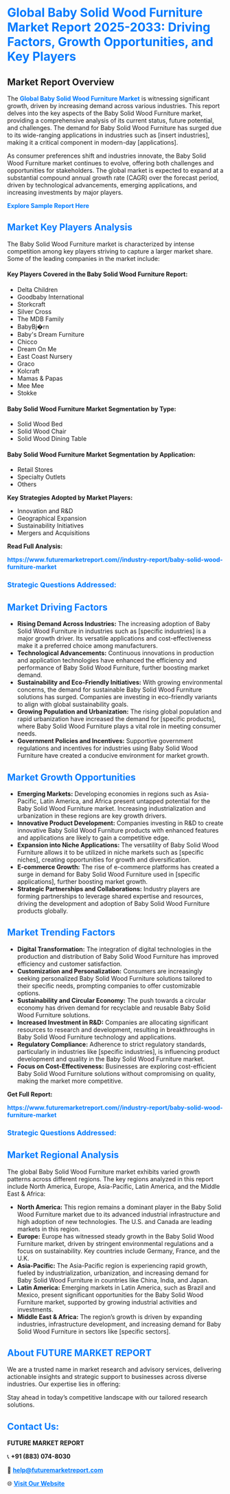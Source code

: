 <h1 style="color: #007BFF;">Global Baby Solid Wood Furniture Market Report 2025-2033: Driving Factors, Growth Opportunities, and Key Players</h1>

<section id="overview">
<h2>Market Report Overview</h2>
<p>The <a href="https://www.futuremarketreport.com//industry-report/baby-solid-wood-furniture-market" style="color: #007BFF; text-decoration: none;"><strong>Global Baby Solid Wood Furniture Market</strong></a> is witnessing significant growth, driven by increasing demand across various industries. This report delves into the key aspects of the Baby Solid Wood Furniture market, providing a comprehensive analysis of its current status, future potential, and challenges. The demand for Baby Solid Wood Furniture has surged due to its wide-ranging applications in industries such as [insert industries], making it a critical component in modern-day [applications].</p>
<p>As consumer preferences shift and industries innovate, the Baby Solid Wood Furniture market continues to evolve, offering both challenges and opportunities for stakeholders. The global market is expected to expand at a substantial compound annual growth rate (CAGR) over the forecast period, driven by technological advancements, emerging applications, and increasing investments by major players.</p>
</section>

<section id="overview">
<p><a href="https://www.futuremarketreport.com//request-sample/reportId=60924" style="color: #007BFF; text-decoration: none;"><strong>Explore Sample Report Here</strong></a></p>
</section>

<section id="key-players">
<h2 style="color: #007BFF;">Market Key Players Analysis</h2>
<p>The Baby Solid Wood Furniture market is characterized by intense competition among key players striving to capture a larger market share. Some of the leading companies in the market include:</p>
<h4>Key Players Covered in the Baby Solid Wood Furniture Report:</h4>
<ul><li>Delta Children</li><li>Goodbaby International</li><li>Storkcraft</li><li>Silver Cross</li><li>The MDB Family</li><li>BabyBj�rn</li><li>Baby&#039;s Dream Furniture</li><li>Chicco</li><li>Dream On Me</li><li>East Coast Nursery</li><li>Graco</li><li>Kolcraft</li><li>Mamas &amp; Papas</li><li>Mee Mee</li><li>Stokke</li></ul>
<h4>Baby Solid Wood Furniture Market Segmentation by Type:</h4>
<ul><li>Solid Wood Bed</li><li>Solid Wood Chair</li><li>Solid Wood Dining Table</li></ul>

<h4>Baby Solid Wood Furniture Market Segmentation by Application:</h4>
<ul><li>Retail Stores</li><li>Specialty Outlets</li><li>Others</li></ul>
<p><strong>Key Strategies Adopted by Market Players:</strong></p>
<ul>
<li>Innovation and R&D</li>
<li>Geographical Expansion</li>
<li>Sustainability Initiatives</li>
<li>Mergers and Acquisitions</li>
</ul>
</section>

<section>
<p><strong>Read Full Analysis: </strong></p><a href="https://www.futuremarketreport.com//industry-report/baby-solid-wood-furniture-market" style="color: #007BFF; text-decoration: none;"><strong>https://www.futuremarketreport.com//industry-report/baby-solid-wood-furniture-market</strong></a>
<h3 style="color: #007BFF;">Strategic Questions Addressed:</h3>
</section>

<section id="driving-factors">
<h2 style="color: #007BFF;">Market Driving Factors</h2>
<ul>
<li><strong>Rising Demand Across Industries:</strong> The increasing adoption of Baby Solid Wood Furniture in industries such as [specific industries] is a major growth driver. Its versatile applications and cost-effectiveness make it a preferred choice among manufacturers.</li>
<li><strong>Technological Advancements:</strong> Continuous innovations in production and application technologies have enhanced the efficiency and performance of Baby Solid Wood Furniture, further boosting market demand.</li>
<li><strong>Sustainability and Eco-Friendly Initiatives:</strong> With growing environmental concerns, the demand for sustainable Baby Solid Wood Furniture solutions has surged. Companies are investing in eco-friendly variants to align with global sustainability goals.</li>
<li><strong>Growing Population and Urbanization:</strong> The rising global population and rapid urbanization have increased the demand for [specific products], where Baby Solid Wood Furniture plays a vital role in meeting consumer needs.</li>
<li><strong>Government Policies and Incentives:</strong> Supportive government regulations and incentives for industries using Baby Solid Wood Furniture have created a conducive environment for market growth.</li>
</ul>
</section>

<section id="growth-opportunities">
<h2 style="color: #007BFF;">Market Growth Opportunities</h2>
<ul>
<li><strong>Emerging Markets:</strong> Developing economies in regions such as Asia-Pacific, Latin America, and Africa present untapped potential for the Baby Solid Wood Furniture market. Increasing industrialization and urbanization in these regions are key growth drivers.</li>
<li><strong>Innovative Product Development:</strong> Companies investing in R&D to create innovative Baby Solid Wood Furniture products with enhanced features and applications are likely to gain a competitive edge.</li>
<li><strong>Expansion into Niche Applications:</strong> The versatility of Baby Solid Wood Furniture allows it to be utilized in niche markets such as [specific niches], creating opportunities for growth and diversification.</li>
<li><strong>E-commerce Growth:</strong> The rise of e-commerce platforms has created a surge in demand for Baby Solid Wood Furniture used in [specific applications], further boosting market growth.</li>
<li><strong>Strategic Partnerships and Collaborations:</strong> Industry players are forming partnerships to leverage shared expertise and resources, driving the development and adoption of Baby Solid Wood Furniture products globally.</li>
</ul>
</section>

<section id="trending-factors">
<h2 style="color: #007BFF;">Market Trending Factors</h2>
<ul>
<li><strong>Digital Transformation:</strong> The integration of digital technologies in the production and distribution of Baby Solid Wood Furniture has improved efficiency and customer satisfaction.</li>
<li><strong>Customization and Personalization:</strong> Consumers are increasingly seeking personalized Baby Solid Wood Furniture solutions tailored to their specific needs, prompting companies to offer customizable options.</li>
<li><strong>Sustainability and Circular Economy:</strong> The push towards a circular economy has driven demand for recyclable and reusable Baby Solid Wood Furniture solutions.</li>
<li><strong>Increased Investment in R&D:</strong> Companies are allocating significant resources to research and development, resulting in breakthroughs in Baby Solid Wood Furniture technology and applications.</li>
<li><strong>Regulatory Compliance:</strong> Adherence to strict regulatory standards, particularly in industries like [specific industries], is influencing product development and quality in the Baby Solid Wood Furniture market.</li>
<li><strong>Focus on Cost-Effectiveness:</strong> Businesses are exploring cost-efficient Baby Solid Wood Furniture solutions without compromising on quality, making the market more competitive.</li>
</ul>
</section>

<section>
<p><strong>Get Full Report: </strong></p><a href="https://www.futuremarketreport.com//industry-report/baby-solid-wood-furniture-market" style="color: #007BFF; text-decoration: none;"><strong>https://www.futuremarketreport.com//industry-report/baby-solid-wood-furniture-market</strong></a>
<h3 style="color: #007BFF;">Strategic Questions Addressed:</h3>
</section>


<section id="regional-analysis">
<h2 style="color: #007BFF;">Market Regional Analysis</h2>
<p>The global Baby Solid Wood Furniture market exhibits varied growth patterns across different regions. The key regions analyzed in this report include North America, Europe, Asia-Pacific, Latin America, and the Middle East & Africa:</p>
<ul>
<li><strong>North America:</strong> This region remains a dominant player in the Baby Solid Wood Furniture market due to its advanced industrial infrastructure and high adoption of new technologies. The U.S. and Canada are leading markets in this region.</li>
<li><strong>Europe:</strong> Europe has witnessed steady growth in the Baby Solid Wood Furniture market, driven by stringent environmental regulations and a focus on sustainability. Key countries include Germany, France, and the U.K.</li>
<li><strong>Asia-Pacific:</strong> The Asia-Pacific region is experiencing rapid growth, fueled by industrialization, urbanization, and increasing demand for Baby Solid Wood Furniture in countries like China, India, and Japan.</li>
<li><strong>Latin America:</strong> Emerging markets in Latin America, such as Brazil and Mexico, present significant opportunities for the Baby Solid Wood Furniture market, supported by growing industrial activities and investments.</li>
<li><strong>Middle East & Africa:</strong> The region’s growth is driven by expanding industries, infrastructure development, and increasing demand for Baby Solid Wood Furniture in sectors like [specific sectors].</li>
</ul>
</section>

<footer>
<h2 style="color: #007BFF;">About FUTURE MARKET REPORT</h2>
<p>We are a trusted name in market research and advisory services, delivering actionable insights and strategic support to businesses across diverse industries. Our expertise lies in offering:</p>

<p>Stay ahead in today’s competitive landscape with our tailored research solutions.</p>

<h2 style="color: #007BFF;">Contact Us:</h2>
<p><strong>FUTURE MARKET REPORT</strong></p>
<p>📞 <strong>+91 (883) 074-8030</strong></p>
<p>📧 <strong><a href="mailto:help@futuremarketreport.com" style="color: #007BFF;">help@futuremarketreport.com</a></strong></p>
<p>🌐 <strong><a href="https://www.futuremarketreport.com/" style="color: #007BFF;">Visit Our Website</a></strong></p>
</footer>